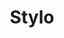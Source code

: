 ---
title: "Stylo"
url: /karachi/stylo-plot-5-11-college-road-block-f-north-nazimabad-town/
shop: shoes
---